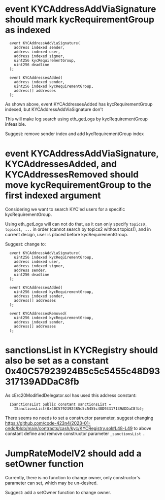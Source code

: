 # event KYCAddressAddViaSignature should mark kycRequirementGroup as indexed

```
  event KYCAddressAddViaSignature(
    address indexed sender,
    address indexed user,
    address indexed signer,
    uint256 kycRequirementGroup,
    uint256 deadline
  );

  event KYCAddressesAdded(
    address indexed sender,
    uint256 indexed kycRequirementGroup,
    address[] addresses
  );
```

As shown above, event KYCAddressesAdded has kycRequirementGroup indexed, but KYCAddressAddViaSignature don't

This will make log search using eth_getLogs by kycRequirementGroup infeasible.

Suggest: remove sender index and add kycRequirementGroup index

# event KYCAddressAddViaSignature, KYCAddressesAdded, and KYCAddressesRemoved should move kycRequirementGroup to the first indexed argument

Considering we want to search KYC'ed users for a specific kycRequirementGroup.

Using eth_getLogs will can not do that, as it can only specify `topics0, topics1, ...` in order (cannot search by topics2 without topics1), and in current design, user is placed before kycRequirementGroup.

Suggest: change to:

```
  event KYCAddressAddViaSignature(
    uint256 indexed kycRequirementGroup,
    address indexed user,
    address indexed signer,
    address sender,
    uint256 deadline
  );

  event KYCAddressesAdded(
    uint256 indexed kycRequirementGroup,
    address indexed sender,
    address[] addresses
  );

  event KYCAddressesRemoved(
    uint256 indexed kycRequirementGroup,
    address indexed sender,
    address[] addresses
  );
```

# sanctionsList in KYCRegistry should also be set as a constant 0x40C57923924B5c5c5455c48D93317139ADDaC8fb

As cErc20ModifiedDelegator.sol has used this address constant:

```
  ISanctionsList public constant sanctionsList =
    ISanctionsList(0x40C57923924B5c5c5455c48D93317139ADDaC8fb);
````

There seems no needs to set a constructor parameter, suggest changing https://github.com/code-423n4/2023-01-ondo/blob/main/contracts/cash/kyc/KYCRegistry.sol#L48-L49 to above constant define and remove constructor parameter `_sanctionsList `.

# JumpRateModelV2 should add a setOwner function

Currently, there is no function to change owner, only constructor's parameter can set, which may be un-desired.

Suggest: add a setOwner function to change owner.

